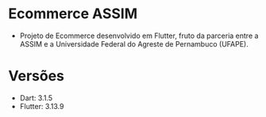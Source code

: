 # Ecommerce ASSIM

* Projeto de Ecommerce desenvolvido em Flutter, fruto da parceria entre a ASSIM e a Universidade Federal do Agreste de Pernambuco (UFAPE).

# Versões

* Dart: 3.1.5
* Flutter: 3.13.9
